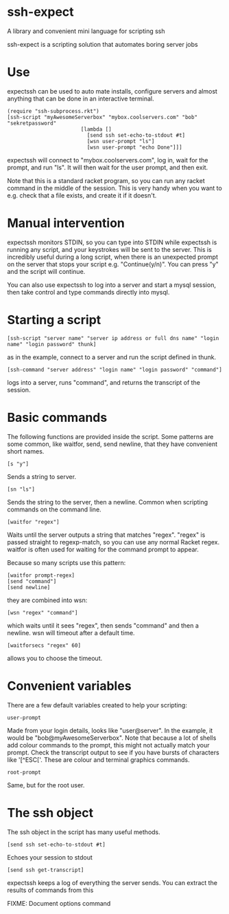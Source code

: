 # ssh-expect
A library and convenient mini language for scripting ssh

ssh-expect is a scripting solution that automates boring server jobs

# Use

expectssh can be used to auto   mate installs, configure servers and almost anything that can be done in an interactive terminal.

    (require "ssh-subprocess.rkt")
    [ssh-script "myAwesomeServerbox" "mybox.coolservers.com" "bob" "sekretpassword"
                            [lambda [] 
                              [send ssh set-echo-to-stdout #t]
                              [wsn user-prompt "ls"]
                              [wsn user-prompt "echo Done"]]]

expectssh will connect to "mybox.coolservers.com", log in, wait for the prompt, and run "ls".  It will then wait for the user prompt, and then exit.

Note that this is a standard racket program, so you can run any racket command in the middle of the session.  This is very handy when you want to e.g. check that a file exists, and create it if it doesn't.

# Manual intervention

expectssh monitors STDIN, so you can type into STDIN while expectssh is running any script, and your keystrokes will be sent to the server.  This is incredibly useful during a long script, when there is an unexpected prompt on the server that stops your script e.g. "Continue(y/n)".  You can press "y" and the script will continue.

You can also use expectssh to log into a server and start a mysql session, then take control and type commands directly into mysql.

# Starting a script

    [ssh-script "server name" "server ip address or full dns name" "login name" "login password" thunk]

as in the example, connect to a server and run the script defined in thunk.

    [ssh-command "server address" "login name" "login password" "command"]

logs into a server, runs "command", and returns the transcript of the session.

# Basic commands

The following functions are provided inside the script.  Some patterns are some common, like waitfor, send, send newline, that they have convenient short names.

    [s "y"]

Sends a string to server.

    [sn "ls"]

Sends the string to the server, then a newline.  Common when scripting commands on the command line.

    [waitfor "regex"]

Waits until the server outputs a string that matches "regex".  "regex" is passed straight to regexp-match, so you can use any normal Racket regex.  waitfor is often used for waiting for the command prompt to appear.

Because so many scripts use this pattern:

    [waitfor prompt-regex]
    [send "command"]
    [send newline]

they are combined into wsn:

    [wsn "regex" "command"]

which waits until it sees "regex", then sends "command" and then a newline.  wsn will timeout after a default time.

    [waitforsecs "regex" 60]

allows you to choose the timeout.

# Convenient variables

There are a few default variables created to help your scripting:

    user-prompt

Made from your login details, looks like "user@server".  In the example, it would be "bob@myAwesomeServerbox".  Note that because a lot of shells add colour commands to the prompt, this might not actually match your prompt.  Check the transcript output to see if you have bursts of characters like '[^ESC['.  These are colour and terminal graphics commands.

    root-prompt

Same, but for the root user.

# The ssh object

The ssh object in the script has many useful methods.  

    [send ssh set-echo-to-stdout #t]

Echoes your session to stdout

    [send ssh get-transcript]

expectssh keeps a log of everything the server sends.  You can extract the results of commands from this


FIXME: Document options command
